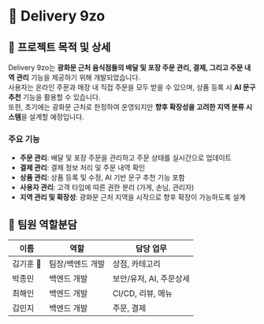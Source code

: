 # 📌 Delivery 9zo

## 📖 프로젝트 목적 및 상세
Delivery 9zo는 **광화문 근처 음식점들의 배달 및 포장 주문 관리, 결제, 그리고 주문 내역 관리** 기능을 제공하기 위해 개발되었습니다.  
사용자는 온라인 주문과 매장 내 직접 주문을 모두 받을 수 있으며, 상품 등록 시 **AI 문구 추천** 기능을 활용할 수 있습니다.  
또한, 초기에는 광화문 근처로 한정하여 운영되지만 **향후 확장성을 고려한 지역 분류 시스템**을 설계할 예정입니다.

### 주요 기능
- **주문 관리**: 배달 및 포장 주문을 관리하고 주문 상태를 실시간으로 업데이트
- **결제 관리**: 결제 정보 처리 및 주문 내역 확인
- **상품 관리**: 상품 등록 및 수정, AI 기반 문구 추천 기능 포함
- **사용자 관리**: 고객 타입에 따른 권한 분리 (가게, 손님, 관리자)
- **지역 관리 및 확장성**: 광화문 근처 지역을 시작으로 향후 확장이 가능하도록 설계



## 👥 팀원 역할분담
| 이름   | 역할           | 담당 업무                           |
|--------|----------------|-------------------------------------|
| 김기훈 👑 | 팀장/백엔드 개발 | 상점, 카테고리                       |
| 박종민 | 백엔드 개발      | 보안/유저, AI, 주문상세               |
| 최해인 | 백엔드 개발      | CI/CD, 리뷰, 메뉴                    |
| 김민지 | 백엔드 개발      | 주문, 결제                          |

